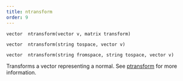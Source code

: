```yaml
---
title: ntransform
order: 9
---
```

`vector  ntransform(vector v, matrix transform)`

`vector  ntransform(string tospace, vector v)`

`vector  ntransform(string fromspace, string tospace, vector v)`

Transforms a vector representing a normal. See [ptransform](./ptransform "Transforms a vector from one space to another.") for more information.
